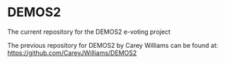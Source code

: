# DEMOS2
The current repository for the DEMOS2 e-voting project

The previous repository for DEMOS2 by Carey Williams can be found at: https://github.com/CareyJWilliams/DEMOS2
